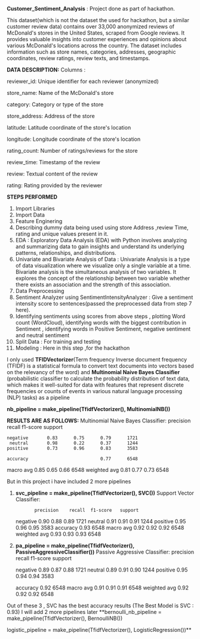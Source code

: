 **Customer_Sentiment_Analysis** : Project done as part of hackathon.

This dataset(which is not the dataset the used for hackathon, but a similar customer review data) contains over 33,000 anonymized reviews of McDonald's stores in the United States, scraped from Google reviews. It provides valuable insights into customer experiences and opinions about various McDonald's locations across the country. The dataset includes information such as store names, categories, addresses, geographic coordinates, review ratings, review texts, and timestamps.

**DATA DESCRIPTION:**
Columns :

reviewer_id: Unique identifier for each reviewer (anonymized)

store_name: Name of the McDonald's store

category: Category or type of the store

store_address: Address of the store

latitude: Latitude coordinate of the store's location

longitude: Longitude coordinate of the store's location

rating_count: Number of ratings/reviews for the store

review_time: Timestamp of the review

review: Textual content of the review

rating: Rating provided by the reviewer


**STEPS PERFORMED**
1. Import Libraries
2. Import Data
3. Feature Enginering
4. Describing dummy data being used using store Address ,review Time, rating and unique values present in it.
5. EDA : Exploratory Data Analysis (EDA) with Python involves analyzing and summarizing data to gain insights and understand its underlying patterns, relationships, and distributions.
6. Univariate and Bivariate Analysis of Data : Univariate Analysis is a type of data visualization where we visualize only a single variable at a time. Bivariate analysis is the simultaneous analysis of two variables. It explores the concept of the relationship between two variable whether there exists an association and the strength of this association.
7. Data Preprocessing
8. Sentiment Analyzer using SentimentIntensityAnalyzer : Give a sentiment intensity score to sentences(passed the preprocessed data from step 7 here).
9. Identifying sentiments using scores from above steps , plotting Word count (WordCloud), identifying words with the biggest contribution in Sentiment , identifying words in Positive Sentiment, negative sentiment and neutral sentiment
10. Split Data : For training and testing
11. Modeling : Here in this step ,for the hackathon

I only used **TFIDVectorizer**(Term frequency Inverse document frequency (TFIDF) is a statistical formula to convert text documents into vectors based on the relevancy of the word) and **Multinomial Naive Bayes Classifier** (probabilistic classifier to calculate the probability distribution of text data, which makes it well-suited for data with features that represent discrete frequencies or counts of events in various natural language processing (NLP) tasks) as a pipeline 


**nb_pipeline = make_pipeline(TfidfVectorizer(), MultinomialNB())**


**RESULTS ARE AS FOLLOWS:**
Multinomial Naive Bayes Classifier:
              precision    recall  f1-score   support

    negative       0.83      0.75      0.79      1721
     neutral       0.98      0.22      0.37      1244
    positive       0.73      0.96      0.83      3583

    accuracy                           0.77      6548
   macro avg       0.85      0.65      0.66      6548
weighted avg       0.81      0.77      0.73      6548

But in this project i have included 2 more pipelines

1. **svc_pipeline = make_pipeline(TfidfVectorizer(), SVC())**
Support Vector Classifier:

              precision    recall  f1-score   support

    negative       0.90      0.88      0.89      1721
     neutral       0.91      0.91      0.91      1244
    positive       0.95      0.96      0.95      3583
    accuracy                           0.93      6548
   macro avg       0.92      0.92      0.92      6548
weighted avg       0.93      0.93      0.93      6548

3. **pa_pipeline = make_pipeline(TfidfVectorizer(), PassiveAggressiveClassifier())**
Passive Aggressive Classifier:
              precision    recall  f1-score   support

    negative       0.89      0.87      0.88      1721
     neutral       0.89      0.91      0.90      1244
    positive       0.95      0.94      0.94      3583

    accuracy                           0.92      6548
   macro avg       0.91      0.91      0.91      6548
weighted avg       0.92      0.92      0.92      6548

Out of these 3 , SVC has the best accuracy results (The Best Model is SVC : 0.93)
I will add 2 more pipelines later
**bernoulli_nb_pipeline = make_pipeline(TfidfVectorizer(), BernoulliNB())

logistic_pipeline = make_pipeline(TfidfVectorizer(), LogisticRegression())**
